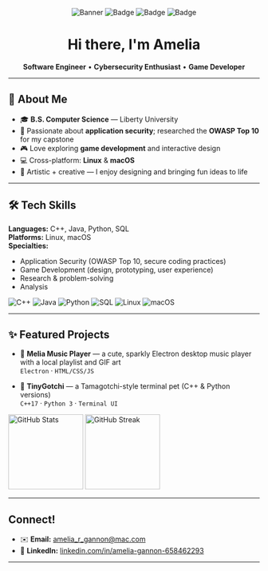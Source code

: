 <!-- Profile README for Amelia Gannon -->


<p align="center">
  <img alt="Banner" src="https://img.shields.io/badge/Melia%20Music%20Player-%F0%9F%8E%B6-pink?style=for-the-badge">
  <img alt="Badge" src="https://img.shields.io/badge/SWE-%E2%9C%A8-blueviolet?style=for-the-badge">
  <img alt="Badge" src="https://img.shields.io/badge/Cybersecurity-OWASP%20Top%2010-8A2BE2?style=for-the-badge">
  <img alt="Badge" src="https://img.shields.io/badge/Game%20Dev-%F0%9F%8E%AE-ff69b4?style=for-the-badge">
</p>

<h1 align="center">Hi there, I'm Amelia </h1>
<p align="center"><b>Software Engineer</b> • <b>Cybersecurity Enthusiast</b> • <b>Game Developer</b></p>

---

## 🧁 About Me
- 🎓 **B.S. Computer Science** — Liberty University  
- 🔐 Passionate about **application security**; researched the **OWASP Top 10** for my capstone  
- 🎮 Love exploring **game development** and interactive design  
- 💻 Cross-platform: **Linux** & **macOS**  
- 🎨 Artistic + creative — I enjoy designing and bringing fun ideas to life  

---

## 🛠 Tech Skills
**Languages:** C++, Java, Python, SQL  
**Platforms:** Linux, macOS  
**Specialties:**  
- Application Security (OWASP Top 10, secure coding practices)  
- Game Development (design, prototyping, user experience)  
- Research & problem-solving
- Analysis

<p>
  <img alt="C++" src="https://img.shields.io/badge/C++-00599C?logo=c%2B%2B&logoColor=white">
  <img alt="Java" src="https://img.shields.io/badge/Java-007396?logo=openjdk&logoColor=white">
  <img alt="Python" src="https://img.shields.io/badge/Python-3776AB?logo=python&logoColor=white">
  <img alt="SQL" src="https://img.shields.io/badge/SQL-336791?logo=postgresql&logoColor=white">
  <img alt="Linux" src="https://img.shields.io/badge/Linux-000?logo=linux&logoColor=white">
  <img alt="macOS" src="https://img.shields.io/badge/macOS-333333?logo=apple&logoColor=white">
</p>

---

## ✨ Featured Projects
- 🎵 **Melia Music Player** — a cute, sparkly Electron desktop music player with a local playlist and GIF art  
  `Electron` · `HTML/CSS/JS`  
  <!-- Link your repo here -->
  <!-- Example: https://github.com/<your-username>/melia-music-player -->

- 🐣 **TinyGotchi** — a Tamagotchi-style terminal pet (C++ & Python versions)  
  `C++17` · `Python 3` · `Terminal UI`  
  <!-- Link your repo(s) here -->
  <!-- Example: https://github.com/<your-username>/tinygotchi -->


<p>
  <img height="150" src="https://github-readme-stats.vercel.app/api?username=<your-username>&show_icons=true&theme=radical" alt="GitHub Stats">
  <img height="150" src="https://github-readme-streak-stats.herokuapp.com/?user=<your-username>&theme=radical" alt="GitHub Streak">
</p>

---

## Connect!
- ✉️ **Email:** <amelia_r_gannon@mac.com>  
- 🔗 **LinkedIn:** [linkedin.com/in/amelia-gannon-658462293](https://www.linkedin.com/in/amelia-gannon-658462293)

---


